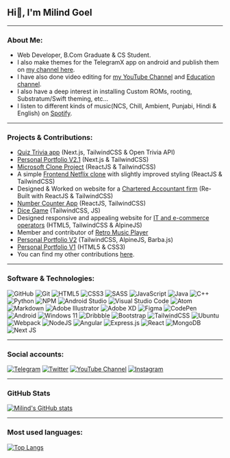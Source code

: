 ## Hi👋, I'm Milind Goel

---

### About Me:

- Web Developer, B.Com Graduate & CS Student.
- I also make themes for the TelegramX app on android and publish them on [my channel here](https://t.me/MilindGoel15TgXThemes).
- I have also done video editing for [my YouTube Channel](https://www.youtube.com/milindgoel15) and [Education channel](https://www.youtube.com/NeetuGuptaClasses).
- I also have a deep interest in installing Custom ROMs, rooting, Substratum/Swift theming, etc...
- I listen to different kinds of music(NCS, Chill, Ambient, Punjabi, Hindi & English) on [Spotify](https://open.spotify.com/playlist/39EzsLVomjolBfWYAd6Tw3).

---

### Projects & Contributions:
- [Quiz Trivia app](https://github.com/milindgoel15/quiztrivia) (Next.js, TailwindCSS & Open Trivia API)
- [Personal Portfolio V2.1](https://milindgoel.vercel.app/) (Next.js & TailwindCSS)
- [Microsoft Clone Project](https://milindgoel15.github.io/microsoft-clone/) (ReactJS & TailwindCSS)
- A simple [Frontend Netflix clone](https://milindgoel15.github.io/netflix-clone/) with slightly improved styling (ReactJS & TailwindCSS)
- Designed & Worked on website for a [Chartered Accountant firm](https://abhishekgoelandassociates.com) (Re-Built with ReactJS & TailwindCSS)
- [Number Counter App](https://milindgoel15.github.io/NumberCounterApp/) (ReactJS, TailwindCSS)
- [Dice Game](https://milindgoel15.github.io/DiceGame/) (TailwindCSS, JS)
- Designed responsive and appealing website for [IT and e-commerce operators](http://mwsretail.in) (HTML5, TailwindCSS & AlpineJS)
- Member and contributor of [Retro Music Player](https://github.com/RetroMusicPlayer)
- [Personal Portfolio V2](https://github.com/milindgoel15/portfolio-v2) (TailwindCSS, AlpineJS, Barba.js)
- [Personal Portfolio V1](https://github.com/milindgoel15/Old-website) (HTML5 & CSS3)
- You can find my other contributions [here](https://github.com/milindgoel15?tab=repositories).

---

### Software & Technologies:
![GitHub](https://img.shields.io/badge/GITHUB-181717?style=for-the-badge&logo=github&logoColor=white)
![Git](https://img.shields.io/badge/git-%23F05033.svg?style=for-the-badge&logo=git&logoColor=white)
![HTML5](https://img.shields.io/badge/html5-%23E34F26.svg?style=for-the-badge&logo=html5&logoColor=white)
![CSS3](https://img.shields.io/badge/css3-%231572B6.svg?style=for-the-badge&logo=css3&logoColor=white)
![SASS](https://img.shields.io/badge/SASS-hotpink.svg?style=for-the-badge&logo=SASS&logoColor=white)
![JavaScript](https://img.shields.io/badge/javascript-%23323330.svg?style=for-the-badge&logo=javascript&logoColor=%23F7DF1E)
![Java](https://img.shields.io/badge/java-%23ED8B00.svg?style=for-the-badge&logo=java&logoColor=white)
![C++](https://img.shields.io/badge/c++-%2300599C.svg?style=for-the-badge&logo=c%2B%2B&logoColor=white)
![Python](https://img.shields.io/badge/python-3670A0?style=for-the-badge&logo=python&logoColor=ffdd54)
![NPM](https://img.shields.io/badge/NPM-%23000000.svg?style=for-the-badge&logo=npm&logoColor=white)
![Android Studio](https://img.shields.io/badge/Android--Studio-3DDC84?style=for-the-badge&logo=androidstudio&logoColor=white)
![Visual Studio Code](https://img.shields.io/badge/VISUAL--STUDIO--CODE-007ACC?style=for-the-badge&logo=visual-studio-code&logoColor=white)
![Atom](https://img.shields.io/badge/Atom-%2366595C.svg?style=for-the-badge&logo=atom&logoColor=white)
![Markdown](https://img.shields.io/badge/markdown-%23000000.svg?style=for-the-badge&logo=markdown&logoColor=white)
![Adobe Illustrator](https://img.shields.io/badge/adobeillustrator-%23FF9A00.svg?style=for-the-badge&logo=adobeillustrator&logoColor=white)
![Adobe XD](https://img.shields.io/badge/Adobe%20XD-470137?style=for-the-badge&logo=Adobe%20XD&logoColor=#FF61F6)
![Figma](https://img.shields.io/badge/figma-%23F24E1E.svg?style=for-the-badge&logo=figma&logoColor=white)
![CodePen](https://img.shields.io/badge/CodePen-white?style=for-the-badge&logo=codepen&logoColor=black)
![Android](https://img.shields.io/badge/Android-3DDC84?style=for-the-badge&logo=android&logoColor=white)
![Windows 11](https://img.shields.io/badge/Windows-0078D6?style=for-the-badge&logo=windows&logoColor=white)
![Dribbble](https://img.shields.io/badge/Dribbble-EA4C89?style=for-the-badge&logo=dribbble&logoColor=white)
![Bootstrap](https://img.shields.io/badge/bootstrap-%23563D7C.svg?style=for-the-badge&logo=bootstrap&logoColor=white)
![TailwindCSS](https://img.shields.io/badge/tailwindcss-%2338B2AC.svg?style=for-the-badge&logo=tailwind-css&logoColor=white)
![Ubuntu](https://img.shields.io/badge/Ubuntu-E95420?style=for-the-badge&logo=ubuntu&logoColor=white)
![Webpack](https://img.shields.io/badge/webpack-%238DD6F9.svg?style=for-the-badge&logo=webpack&logoColor=black)
![NodeJS](https://img.shields.io/badge/node.js-6DA55F?style=for-the-badge&logo=node.js&logoColor=white)
![Angular](https://img.shields.io/badge/angular-%23DD0031.svg?style=for-the-badge&logo=angular&logoColor=white)
![Express.js](https://img.shields.io/badge/express.js-%23404d59.svg?style=for-the-badge&logo=express&logoColor=%2361DAFB)
![React](https://img.shields.io/badge/react-%2320232a.svg?style=for-the-badge&logo=react&logoColor=%2361DAFB)
![MongoDB](https://img.shields.io/badge/MongoDB-%234ea94b.svg?style=for-the-badge&logo=mongodb&logoColor=white)
![Next JS](https://img.shields.io/badge/Next-black?style=for-the-badge&logo=next.js&logoColor=white)


---

###  Social accounts:
[![Telegram](https://img.shields.io/badge/-Telegram-%23282a36?style=for-the-badge&logo=Telegram)](https://telegram.me/milindgoel15)
[![Twitter](https://img.shields.io/badge/-Twitter-%23282a36?style=for-the-badge&logo=Twitter)](https://www.twitter.com/millindgoel15)
[![YouTube Channel](https://img.shields.io/badge/-YouTube-%23282a36?style=for-the-badge&logoColor=ff0000&logo=YouTube)](https://www.youtube.com/milindgoel15)
[![Instagram](https://img.shields.io/badge/-Instagram-%23282a36.svg?style=for-the-badge&logo=Instagram&logoColor=23E4405F)](https://www.instagram.com/milindgoel15)

---

### GitHub Stats
[![Milind's GitHub stats](https://github-readme-stats.vercel.app/api?username=milindgoel15&theme=github_dark&count_private=true&show_icons=true)](https://github.com/anuraghazra/github-readme-stats)

---

### Most used languages:
[![Top Langs](https://github-readme-stats.vercel.app/api/top-langs/?username=milindgoel15&layout=compact&langs_count=8&theme=github_dark)](https://github.com/anuraghazra/github-readme-stats)
